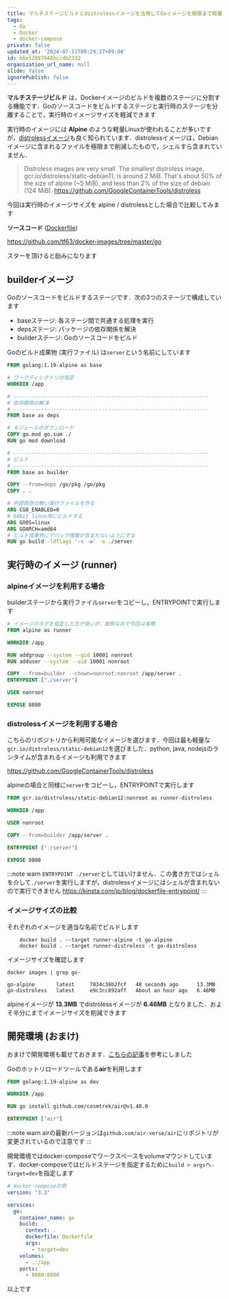```yaml
---
title: マルチステージビルドとdistrolessイメージを活用してGoイメージを極限まで軽量化する
tags:
  - Go
  - Docker
  - docker-compose
private: false
updated_at: '2024-07-11T00:29:27+09:00'
id: b6e12887048bccdb2332
organization_url_name: null
slide: false
ignorePublish: false
---
```

**マルチステージビルド** は，Dockerイメージのビルドを複数のステージに分割する機能です．Goのソースコードをビルドするステージと実行時のステージを分離することで，実行時のイメージサイズを軽減できます

実行時のイメージには **Alpine** のような軽量Linuxが使われることが多いですが，[distrolessイメージ](https://github.com/GoogleContainerTools/distroless)も良く知られています．distrolessイメージは，Debianイメージに含まれるファイルを極限まで削減したもので，シェルすら含まれていません．

> Distroless images are very small. The smallest distroless image, gcr.io/distroless/static-debian11, is around 2 MiB. That's about 50% of the size of alpine (~5 MiB), and less than 2% of the size of debian (124 MiB).
https://github.com/GoogleContainerTools/distroless

今回は実行時のイメージサイズを alpine / distrolessとした場合で比較してみます

**ソースコード** ([Dockerfile](https://github.com/tf63/docker-images/blob/master/go/Dockerfile))

https://github.com/tf63/docker-images/tree/master/go

スターを頂けると励みになります


## builderイメージ
Goのソースコードをビルドするステージです．次の3つのステージで構成しています
- baseステージ: 各ステージ間で共通する処理を実行
- depsステージ: パッケージの依存関係を解決
- builderステージ: Goのソースコードをビルド

Goのビルド成果物 (実行ファイル) は`server`という名前にしています

```Dockerfile
FROM golang:1.19-alpine as base

# ワークディレクトリの指定
WORKDIR /app

# ----------------------------------------------------------------
# 依存関係の解決
# ----------------------------------------------------------------
FROM base as deps

# モジュールのダウンロード
COPY go.mod go.sum ./
RUN go mod download

# ----------------------------------------------------------------
# ビルド
# ----------------------------------------------------------------
FROM base as builder

COPY --from=deps /go/pkg /go/pkg
COPY . .

# 外部依存の無い実行ファイルを作る
ARG CGO_ENABLED=0
# 64bit linux用にビルドする
ARG GOOS=linux
ARG GOARCH=amd64
# ビルド成果物にデバック情報が含まれないようにする
RUN go build -ldflags '-s -w' -o ./server
```

## 実行時のイメージ (runner)

### alpineイメージを利用する場合
builderステージから実行ファイル`server`をコピーし，ENTRYPOINTで実行します
```Dockerfile
# イメージのタグを指定した方が良いが，面倒なので今回は省略
FROM alpine as runner

WORKDIR /app

RUN addgroup --system --gid 10001 nonroot
RUN adduser --system --uid 10001 nonroot

COPY --from=builder --chown=nonroot:nonroot /app/server .
ENTRYPOINT ["./server"]

USER nonroot

EXPOSE 8080
```

### distrolessイメージを利用する場合
こちらのリポジトリから利用可能なイメージを選びます．今回は最も軽量な`gcr.io/distroless/static-debian12`を選びました．python, java, nodejsのランタイムが含まれるイメージも利用できます

https://github.com/GoogleContainerTools/distroless

alpineの場合と同様に`server`をコピーし，ENTRYPOINTで実行します

```Dockerfile
FROM gcr.io/distroless/static-debian12:nonroot as runner-distroless

WORKDIR /app

USER nonroot

COPY --from=builder /app/server .

ENTRYPOINT ["./server"]

EXPOSE 8080
```

:::note warn
`ENTRYPOINT ./server`としてはいけません．この書き方ではシェルを介して`./server`を実行しますが，distrolessイメージにはシェルが含まれないので実行できません
https://kinsta.com/jp/blog/dockerfile-entrypoint/
:::

### イメージサイズの比較
それぞれのイメージを適当な名前でビルドします
```shell
    docker build . --target runner-alpine -t go-alpine
    docker build . --target runner-distroless -t go-distroless
```

イメージサイズを確認します
```shell
docker images | grep go-

go-alpine       latest     7034c38b2fcf   48 seconds ago      13.3MB
go-distroless   latest     e9c3cc892aff   About an hour ago   6.46MB
```

alpineイメージが **13.3MB** でdistrolessイメージが **6.46MB** となりました．およそ半分にまでイメージサイズを削減できます

## 開発環境 (おまけ)
おまけで開発環境も載せておきます．[こちらの記事](https://zenn.dev/awonosuke/articles/dfe3a44486feb9)を参考にしました

Goのホットリロードツールである**air**を利用します
```Dockerfile
FROM golang:1.19-alpine as dev

WORKDIR /app

RUN go install github.com/cosmtrek/air@v1.40.0

ENTRYPOINT ["air"]
```
:::note warn
airの最新バージョンは`github.com/air-verse/air`にリポジトリが変更されているので注意です
:::

開発環境ではdocker-composeでワークスペースをvolumeマウントしています．docker-composeではビルドステージを指定するために`build > args`へ`- target=dev`を指定します

```yaml
# docker-composeの例
version: "3.3"

services:
  go:
    container_name: go
    build:
      context: .
      dockerfile: Dockerfile
      args:
        - target=dev
    volumes:
      - .:/app
    ports:
      - 8080:8080
```

以上です
